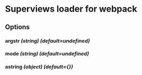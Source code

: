 # Superviews loader for webpack

## Options

### argstr *(string) (default=undefined)*

### mode *(string) (default=undefined)*

### astring *(object) (default={})*
